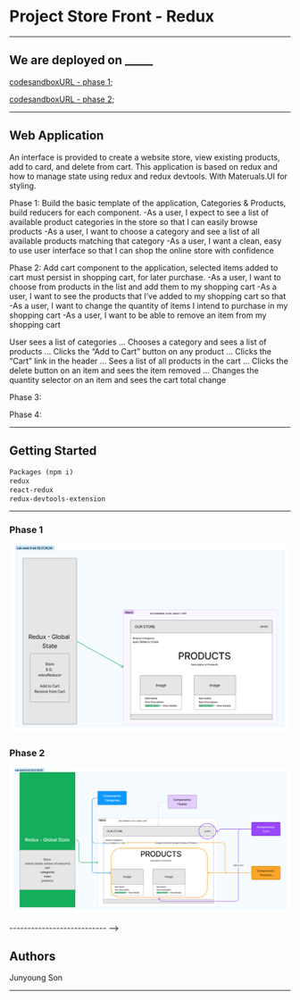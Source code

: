 # Project Store Front - Redux

---------------------------------

## We are deployed on _____

[codesandboxURL - phase 1](https://codesandbox.io/p/github/Junyoungson808/storefront/draft/quiet-wood?file=%2FREADME.md&workspace=%257B%2522activeFileId%2522%253A%2522cla7snarh000ol2ey8w3b9u1k%2522%252C%2522openFiles%2522%253A%255B%2522%252FREADME.md%2522%255D%252C%2522sidebarPanel%2522%253A%2522EXPLORER%2522%252C%2522gitSidebarPanel%2522%253A%2522COMMIT%2522%252C%2522sidekickItems%2522%253A%255B%257B%2522type%2522%253A%2522SETUP_SHELL_LOG%2522%252C%2522shellId%2522%253A%2522cla7snax1000rl2ey97pyb10x%2522%252C%2522isMinimized%2522%253Afalse%252C%2522key%2522%253A%2522cla7snax1000rl2ey97pyb10x%2522%257D%252C%257B%2522key%2522%253A%2522cla7sncw3000q356hi67ww5iv%2522%252C%2522type%2522%253A%2522PROJECT_SETUP%2522%252C%2522isMinimized%2522%253Afalse%257D%252C%257B%2522type%2522%253A%2522PREVIEW%2522%252C%2522taskId%2522%253A%2522start%2522%252C%2522port%2522%253A3000%252C%2522key%2522%253A%2522cla7snx0p008k356hsw8165al%2522%252C%2522isMinimized%2522%253Afalse%257D%252C%257B%2522type%2522%253A%2522TASK_LOG%2522%252C%2522taskId%2522%253A%2522start%2522%252C%2522key%2522%253A%2522cla7snuqv006m356hgbm1e2nu%2522%252C%2522isMinimized%2522%253Afalse%257D%255D%257D);

[codesandboxURL - phase 2](https://codesandbox.io/p/github/Junyoungson808/storefront/combined-reducers?file=%2FREADME.md&workspace=%257B%2522activeFileId%2522%253A%2522cla99pkoi0009l1gr07jr55im%2522%252C%2522openFiles%2522%253A%255B%255D%252C%2522sidebarPanel%2522%253A%2522EXPLORER%2522%252C%2522gitSidebarPanel%2522%253A%2522COMMIT%2522%252C%2522sidekickItems%2522%253A%255B%257B%2522type%2522%253A%2522PREVIEW%2522%252C%2522taskId%2522%253A%2522start%2522%252C%2522port%2522%253A3000%252C%2522key%2522%253A%2522cla99q6rk00da356htld9ref0%2522%252C%2522isMinimized%2522%253Afalse%257D%252C%257B%2522type%2522%253A%2522TASK_LOG%2522%252C%2522taskId%2522%253A%2522start%2522%252C%2522key%2522%253A%2522cla99q4dw00b9356hh6tq5q7p%2522%252C%2522isMinimized%2522%253Afalse%257D%255D%257D);

---------------------------------

## Web Application

<!-- ***[Explain your app, should be at least a paragraph. What does it do? Why should I use? Sell your product!]*** -->

An interface is provided to create a website store, view existing products, add to card, and delete from cart. This application is based on redux and how to manage state using redux and redux devtools. With Materuals.UI for styling.

Phase 1:
Build the basic template of the application, Categories & Products, build reducers for each component.
  -As a user, I expect to see a list of available product categories in the store so that I can easily browse products
  -As a user, I want to choose a category and see a list of all available products matching that category
  -As a user, I want a clean, easy to use user interface so that I can shop the online store with confidence

Phase 2:
Add cart component to the application, selected items added to cart must persist in shopping cart, for later purchase.
  -As a user, I want to choose from products in the list and add them to my shopping cart
  -As a user, I want to see the products that I’ve added to my shopping cart so that
  -As a user, I want to change the quantity of items I intend to purchase in my shopping cart
  -As a user, I want to be able to remove an item from my shopping cart

User sees a list of categories
… Chooses a category and sees a list of products
… Clicks the “Add to Cart” button on any product
… Clicks the “Cart” link in the header
… Sees a list of all products in the cart
… Clicks the delete button on an item and sees the item removed
… Changes the quantity selector on an item and sees the cart total change

Phase 3:

Phase 4:

---------------------------------

## Getting Started


```
Packages (npm i)
redux
react-redux
redux-devtools-extension
```

---------------------------------

### Phase 1

![Uml Phase 1](./uml-36.png)

### Phase 2

![Uml Phase 2](./uml-37.png)


--------------------------- -->

## Authors

Junyoung Son

------------------------------
